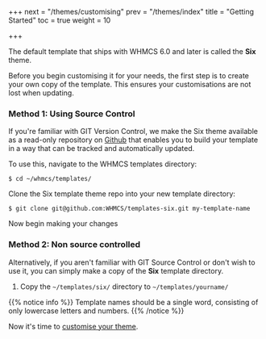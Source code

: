 +++
next = "/themes/customising"
prev = "/themes/index"
title = "Getting Started"
toc = true
weight = 10

+++

The default template that ships with WHMCS 6.0 and later is called the **Six** theme.

Before you begin customising it for your needs, the first step is to create your own copy of the template. This ensures your customisations are not lost when updating.

### Method 1: Using Source Control

If you're familiar with GIT Version Control, we make the Six theme available as a read-only repository on [Github](https://github.com/WHMCS/templates-six) that enables you to build your template in a way that can be tracked and automatically updated.

To use this, navigate to the WHMCS templates directory:

```
$ cd ~/whmcs/templates/
```

Clone the Six template theme repo into your new template directory:

```
$ git clone git@github.com:WHMCS/templates-six.git my-template-name
```

Now begin making your changes

### Method 2: Non source controlled

Alternatively, if you aren't familiar with GIT Source Control or don't wish to use it, you can simply make a copy of the **Six** template directory.

1. Copy the `~/templates/six/` directory to `~/templates/yourname/`

{{% notice info %}}
Template names should be a single word, consisting of only lowercase letters and numbers.
{{% /notice %}}

Now it's time to [customise your theme](/themes/customising).
